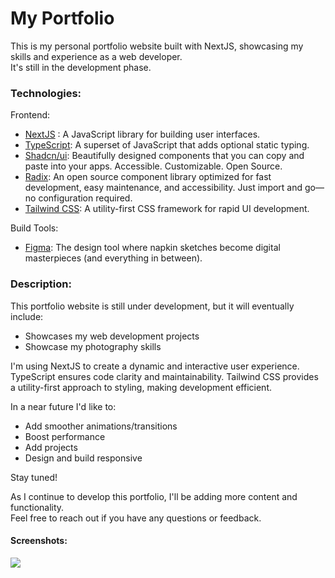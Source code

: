 # My Portfolio
This is my personal portfolio website built with NextJS, showcasing my skills and experience as a web developer. <br/>
It's still in the development phase.

### Technologies:

Frontend:
- [NextJS](https://reactjs.org/) : A JavaScript library for building user interfaces.
- [TypeScript](https://www.typescriptlang.org/): A superset of JavaScript that adds optional static typing.
- [Shadcn/ui](https://ui.shadcn.com/): Beautifully designed components that you can copy and paste into your apps. Accessible. Customizable. Open Source.
- [Radix](https://www.radix-ui.com/): An open source component library optimized for fast development, easy maintenance, and accessibility. Just import and go—no configuration required.
- [Tailwind CSS](https://tailwindcss.com/): A utility-first CSS framework for rapid UI development.

Build Tools:

- [Figma](https://www.figma.com/): The design tool where napkin sketches become digital masterpieces (and everything in between).

### Description:

This portfolio website is still under development, but it will eventually include:

- Showcases my web development projects
- Showcase my photography skills


I'm using NextJS to create a dynamic and interactive user experience.
TypeScript ensures code clarity and maintainability.
Tailwind CSS provides a utility-first approach to styling, making development efficient.

In a near future I'd like to:

- Add smoother animations/transitions
- Boost performance
- Add projects
- Design and build responsive


Stay tuned!

As I continue to develop this portfolio, I'll be adding more content and functionality. <br/>
Feel free to reach out if you have any questions or feedback.

#### Screenshots:

![](./src/assets/projects/screenshots/Sola/portfolio_landing.gif)

[//]: # (![]&#40;./screenshot.jpg&#41;)
[//]: # (![]&#40;./screenshot.jpg&#41;)